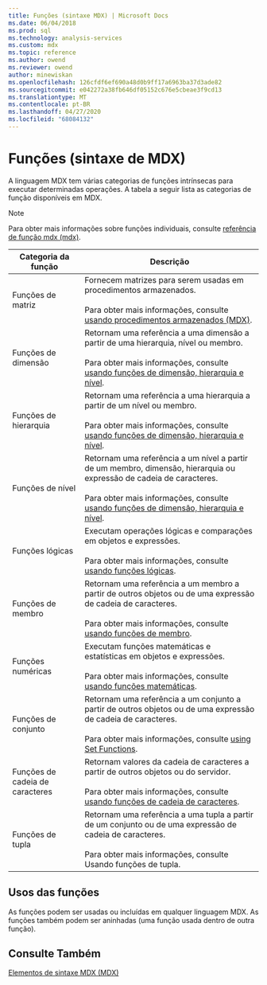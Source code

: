 ```yaml
---
title: Funções (sintaxe MDX) | Microsoft Docs
ms.date: 06/04/2018
ms.prod: sql
ms.technology: analysis-services
ms.custom: mdx
ms.topic: reference
ms.author: owend
ms.reviewer: owend
author: minewiskan
ms.openlocfilehash: 126cfdf6ef690a48d0b9ff17a6963ba37d3ade82
ms.sourcegitcommit: e042272a38fb646df05152c676e5cbeae3f9cd13
ms.translationtype: MT
ms.contentlocale: pt-BR
ms.lasthandoff: 04/27/2020
ms.locfileid: "68084132"
---
```

# <a name="functions-mdx-syntax"></a>Funções (sintaxe de MDX)


  A linguagem MDX tem várias categorias de funções intrínsecas para executar determinadas operações. A tabela a seguir lista as categorias de função disponíveis em MDX.  
  
> [!NOTE]  
>  Para obter mais informações sobre funções individuais, consulte [referência de função mdx &#40;mdx&#41;](../mdx/mdx-function-reference-mdx.md).  
  
|Categoria da função|Descrição|  
|-----------------------|-----------------|  
|Funções de matriz|Fornecem matrizes para serem usadas em procedimentos armazenados.<br /><br /> Para obter mais informações, consulte [usando procedimentos armazenados &#40;MDX&#41;](../mdx/using-stored-procedures-mdx.md).|  
|Funções de dimensão|Retornam uma referência a uma dimensão a partir de uma hierarquia, nível ou membro.<br /><br /> Para obter mais informações, consulte [usando funções de dimensão, hierarquia e nível](../mdx/using-dimension-hierarchy-and-level-functions.md).|  
|Funções de hierarquia|Retornam uma referência a uma hierarquia a partir de um nível ou membro.<br /><br /> Para obter mais informações, consulte [usando funções de dimensão, hierarquia e nível](../mdx/using-dimension-hierarchy-and-level-functions.md).|  
|Funções de nível|Retornam uma referência a um nível a partir de um membro, dimensão, hierarquia ou expressão de cadeia de caracteres.<br /><br /> Para obter mais informações, consulte [usando funções de dimensão, hierarquia e nível](../mdx/using-dimension-hierarchy-and-level-functions.md).|  
|Funções lógicas|Executam operações lógicas e comparações em objetos e expressões.<br /><br /> Para obter mais informações, consulte [usando funções lógicas](../mdx/using-logical-functions.md).|  
|Funções de membro|Retornam uma referência a um membro a partir de outros objetos ou de uma expressão de cadeia de caracteres.<br /><br /> Para obter mais informações, consulte [usando funções de membro](../mdx/using-member-functions.md).|  
|Funções numéricas|Executam funções matemáticas e estatísticas em objetos e expressões.<br /><br /> Para obter mais informações, consulte [usando funções matemáticas](../mdx/using-mathematical-functions.md).|  
|Funções de conjunto|Retornam uma referência a um conjunto a partir de outros objetos ou de uma expressão de cadeia de caracteres.<br /><br /> Para obter mais informações, consulte [using Set Functions](../mdx/using-set-functions.md).|  
|Funções de cadeia de caracteres|Retornam valores da cadeia de caracteres a partir de outros objetos ou do servidor.<br /><br /> Para obter mais informações, consulte [usando funções de cadeia de caracteres](../mdx/using-string-functions.md).|  
|Funções de tupla|Retornam uma referência a uma tupla a partir de um conjunto ou de uma expressão de cadeia de caracteres.<br /><br /> Para obter mais informações, consulte Usando funções de tupla.|  
  
## <a name="uses-of-functions"></a>Usos das funções  
 As funções podem ser usadas ou incluídas em qualquer linguagem MDX. As funções também podem ser aninhadas (uma função usada dentro de outra função).  
  
## <a name="see-also"></a>Consulte Também  
 [Elementos de sintaxe MDX &#40;MDX&#41;](../mdx/mdx-syntax-elements-mdx.md)  
  
  
